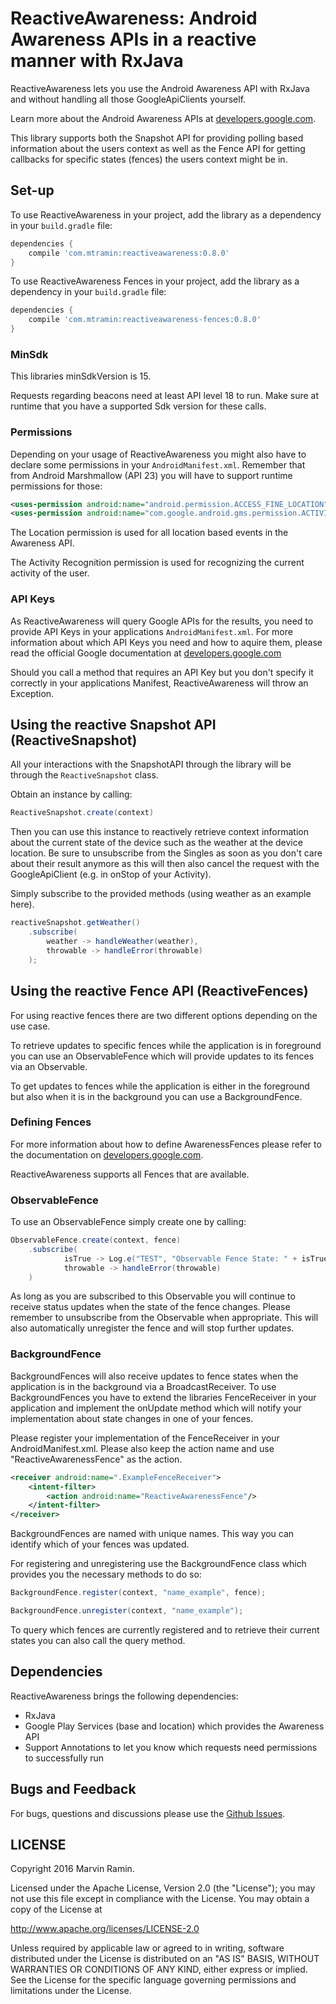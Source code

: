 # ReactiveAwareness: Android Awareness APIs in a reactive manner with RxJava

ReactiveAwareness lets you use the Android Awareness API with RxJava and without handling all
those GoogleApiClients yourself.

Learn more about the Android Awareness APIs at
<a href="https://developers.google.com/awareness/">developers.google.com</a>.

This library supports both the Snapshot API for providing polling based information about the users
context as well as the Fence API for getting callbacks for specific states (fences) the users
context might be in.

## Set-up

To use ReactiveAwareness in your project, add the library as a dependency in your `build.gradle`
file:
```groovy
dependencies {
    compile 'com.mtramin:reactiveawareness:0.8.0'
}
```

To use ReactiveAwareness Fences in your project, add the library as a dependency in your
`build.gradle` file:
```groovy
dependencies {
    compile 'com.mtramin:reactiveawareness-fences:0.8.0'
}
```

### MinSdk

This libraries minSdkVersion is 15.

Requests regarding beacons need at least API level 18 to run. Make sure at runtime that you have a
supported Sdk version for these calls.

### Permissions

Depending on your usage of ReactiveAwareness you might also have to declare some permissions
 in your `AndroidManifest.xml`. Remember that from Android Marshmallow (API 23) you will have to
 support runtime permissions for those:
```xml
<uses-permission android:name="android.permission.ACCESS_FINE_LOCATION" />
<uses-permission android:name="com.google.android.gms.permission.ACTIVITY_RECOGNITION" />
```

The Location permission is used for all location based events in the Awareness API.

The Activity Recognition permission is used for recognizing the current activity of the user.

### API Keys

As ReactiveAwareness will query Google APIs for the results, you need to provide API Keys in your
applications `AndroidManifest.xml`. For more information about which API Keys you need and how to
aquire them, please read the official Google documentation at
<a href="https://developers.google.com/awareness/android-api/get-a-key">developers.google.com</a>

Should you call a method that requires an API Key but you don't specify it correctly in your
applications Manifest, ReactiveAwareness will throw an Exception.

## Using the reactive Snapshot API (ReactiveSnapshot)

All your interactions with the SnapshotAPI through the library will be through the
`ReactiveSnapshot` class.

Obtain an instance by calling:
``` java
ReactiveSnapshot.create(context)
```

Then you can use this instance to reactively retrieve context information about the current state of
the device such as the weather at the device location. Be sure to unsubscribe from the Singles as
soon as you don't care about their result anymore as this will then also cancel the request with the
GoogleApiClient (e.g. in onStop of your Activity).

Simply subscribe to the provided methods (using weather as an example here).

``` java
reactiveSnapshot.getWeather()
    .subscribe(
        weather -> handleWeather(weather),
        throwable -> handleError(throwable)
    );
```

## Using the reactive Fence API (ReactiveFences)

For using reactive fences there are two different options depending on the use case.

To retrieve updates to specific fences while the application is in foreground you can use an
ObservableFence which will provide updates to its fences via an Observable.

To get updates to fences while the application is either in the foreground but also when it is in
the background you can use a BackgroundFence.

### Defining Fences

For more information about how to define AwarenessFences please refer to the documentation on
<a href="https://developers.google.com/awareness/">developers.google.com</a>.

ReactiveAwareness supports all Fences that are available.

### ObservableFence

To use an ObservableFence simply create one by calling:

``` java
ObservableFence.create(context, fence)
    .subscribe(
            isTrue -> Log.e("TEST", "Observable Fence State: " + isTrue),
            throwable -> handleError(throwable)
    )
```

As long as you are subscribed to this Observable you will continue to receive status updates when
the state of the fence changes. Please remember to unsubscribe from the Observable when appropriate.
This will also automatically unregister the fence and will stop further updates.

### BackgroundFence

BackgroundFences will also receive updates to fence states when the application is in the background
via a BroadcastReceiver. To use BackgroundFences you have to extend the libraries FenceReceiver in
your application and implement the onUpdate method which will notify your implementation about state
changes in one of your fences.

Please register your implementation of the FenceReceiver in your AndroidManifest.xml. Please also
keep the action name and use "ReactiveAwarenessFence" as the action.

``` xml
<receiver android:name=".ExampleFenceReceiver">
    <intent-filter>
        <action android:name="ReactiveAwarenessFence"/>
    </intent-filter>
</receiver>
```

BackgroundFences are named with unique names. This way you can identify which of your fences was
updated.

For registering and unregistering use the BackgroundFence class which provides you the necessary
methods to do so:

``` java
BackgroundFence.register(context, "name_example", fence);

BackgroundFence.unregister(context, "name_example");
```

To query which fences are currently registered and to retrieve their current states you can also
call the query method.

## Dependencies

ReactiveAwareness brings the following dependencies:

- RxJava
- Google Play Services (base and location) which provides the Awareness API
- Support Annotations to let you know which requests need permissions to successfully run

## Bugs and Feedback

For bugs, questions and discussions please use the [Github Issues](https://github.com/mauin/ReactiveAwareness/issues).

## LICENSE

Copyright 2016 Marvin Ramin.

Licensed under the Apache License, Version 2.0 (the "License");
you may not use this file except in compliance with the License.
You may obtain a copy of the License at

<http://www.apache.org/licenses/LICENSE-2.0>

Unless required by applicable law or agreed to in writing, software
distributed under the License is distributed on an "AS IS" BASIS,
WITHOUT WARRANTIES OR CONDITIONS OF ANY KIND, either express or implied.
See the License for the specific language governing permissions and
limitations under the License.